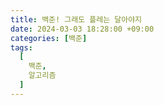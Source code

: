 ```yaml
---
title: 백준! 그래도 플레는 달아야지
date: 2024-03-03 18:28:00 +09:00
categories: [백준]
tags:
  [
    백준,
    알고리즘
  ]
---
```


